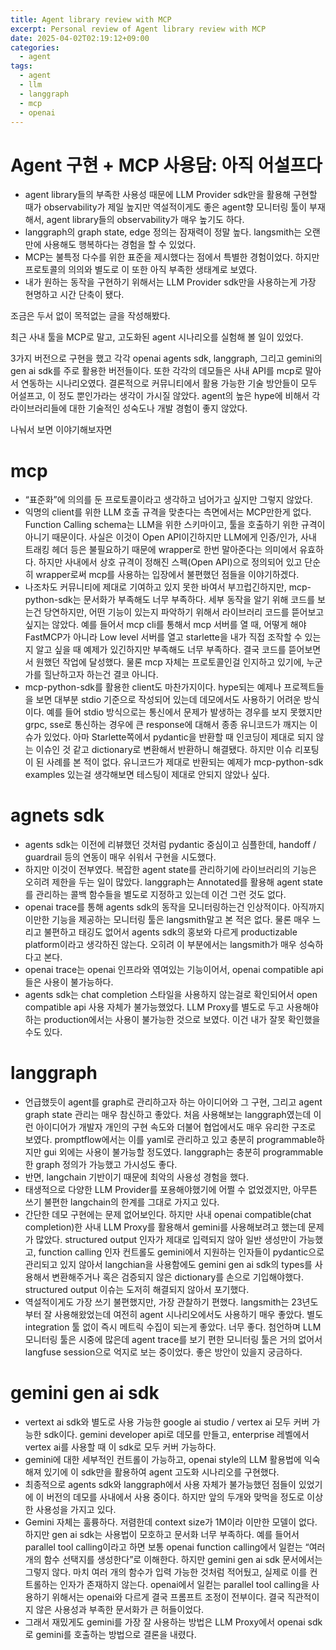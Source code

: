 ```yaml
---
title: Agent library review with MCP
excerpt: Personal review of Agent library review with MCP
date: 2025-04-02T02:19:12+09:00
categories: 
  - agent
tags:
  - agent
  - llm
  - langgraph
  - mcp
  - openai
---
```


# Agent 구현 + MCP 사용담: 아직 어설프다

- agent library들의 부족한 사용성 때문에 LLM Provider sdk만을 활용해 구현할 때가 observability가 제일 높지만 역설적이게도 좋은 agent향 모니터링 툴이 부재해서, agent library들의 observability가 매우 높기도 하다.
- langgraph의 graph state, edge 정의는 잠재력이 정말 높다. langsmith는 오랜만에 사용해도 행복하다는 경험을 할 수 있었다.
- MCP는 불특정 다수를 위한 표준을 제시했다는 점에서 특별한 경험이었다. 하지만 프로토콜의 의의와 별도로 이 또한 아직 부족한 생태계로 보였다.
- 내가 원하는 동작을 구현하기 위해서는 LLM Provider sdk만을 사용하는게 가장 현명하고 시간 단축이 됐다.

조금은 두서 없이 목적없는 글을 작성해봤다. 

최근 사내 툴을 MCP로 말고, 고도화된 agent 시나리오를 실험해 볼 일이 있었다. 

3가지 버전으로 구현을 했고 각각 openai agents sdk, langgraph, 그리고 gemini의 gen ai sdk를 주로 활용한 버전들이다. 또한 각각의 데모들은 사내 API를 mcp로 말아서 연동하는 시나리오였다. 결론적으로 커뮤니티에서 활용 가능한 기술 방안들이 모두 어설프고, 이 정도 뿐인가라는 생각이 가시질 않았다. agent의 높은 hype에 비해서 각 라이브러리들에 대한 기술적인 성숙도나 개발 경험이 좋지 않았다. 

나눠서 보면 이야기해보자면

# mcp

- “표준화”에 의의를 둔 프로토콜이라고 생각하고 넘어가고 싶지만 그렇지 않았다.
- 익명의 client를 위한 LLM 호출 규격을 맞춘다는 측면에서는 MCP만한게 없다. Function Calling schema는 LLM을 위한 스키마이고, 툴을 호출하기 위한 규격이 아니기 때문이다. 사실은 이것이 Open API이긴하지만 LLM에게 인증/인가, 사내 트래킹 헤더 등은 불필요하기 때문에 wrapper로 한번 말아준다는 의미에서 유효하다. 하지만 사내에서 상호 규격이 정해진 스펙(Open API)으로 정의되어 있고 단순히 wrapper로써 mcp를 사용하는 입장에서 불편했던 점들을 이야기하겠다.
- 나조차도 커뮤니티에 제대로 기여하고 있지 못한 바여서 부끄럽긴하지만, mcp-python-sdk는 문서화가 부족해도 너무 부족하다. 세부 동작을 알기 위해 코드를 보는건 당연하지만, 어떤 기능이 있는지 파악하기 위해서 라이브러리 코드를 뜯어보고 싶지는 않았다. 예를 들어서 mcp cli를 통해서 mcp 서버를 열 때, 어떻게 해야 FastMCP가 아니라 Low level 서버를 열고 starlette을 내가 직접 조작할 수 있는지 알고 싶을 때 예제가 있긴하지만 부족해도 너무 부족하다. 결국 코드를 뜯어보면서 원했던 작업에 달성했다. 물론 mcp 자체는 프로토콜인걸 인지하고 있기에, 누군가를 힐난하고자 하는건 결코 아니다.
- mcp-python-sdk를 활용한 client도 마찬가지이다. hype되는 예제나 프로젝트들을 보면 대부분 stdio 기준으로 작성되어 있는데 데모에서도 사용하기 어려운 방식이다. 예를 들어 stdio 방식으로는 통신에서 문제가 발생하는 경우를 보지 못했지만 grpc, sse로 통신하는 경우에 큰 response에 대해서 종종 유니코드가 깨지는 이슈가 있었다. 아마 Starlette쪽에서 pydantic을 반환할 때 인코딩이 제대로 되지 않는 이슈인 것 같고 dictionary로 변환해서 반환하니 해결됐다. 하지만 이슈 리포팅이 된 사례를 본 적이 없다. 유니코드가 제대로 반환되는 예제가 mcp-python-sdk examples 있는걸 생각해보면 테스팅이 제대로 안되지 않았나 싶다.

# agnets sdk

- agents sdk는 이전에 리뷰했던 것처럼 pydantic 중심이고 심플한데, handoff / guardrail 등의 연동이 매우 쉬워서 구현을 시도했다.
- 하지만 이것이 전부였다. 복잡한 agent state를 관리하기에 라이브러리의 기능은 오히려 제한을 두는 일이 많았다. langgraph는 Annotated를 활용해 agent state를 관리하는 콜백 함수들을 별도로 지정하고 있는데 이건 그런 것도 없다.
- openai trace를 통해 agents sdk의 동작을 모니터링하는건 인상적이다. 아직까지 이만한 기능을 제공하는 모니터링 툴은 langsmith말고 본 적은 없다. 물론 매우 느리고 불편하고 태깅도 없어서 agents sdk의 홍보와 다르게 productizable platform이라고 생각하진 않는다. 오히려 이 부분에서는 langsmith가 매우 성숙하다고 본다.
- openai trace는 openai 인프라와 엮여있는 기능이어서, openai compatible api들은 사용이 불가능하다.
- agents sdk는 chat completion 스타일을 사용하지 않는걸로 확인되어서 open compatible api 사용 자체가 불가능했었다. LLM Proxy를 별도로 두고 사용해야하는 production에서는 사용이 불가능한 것으로 보였다. 이건 내가 잘못 확인했을 수도 있다.

# langgraph

- 언급했듯이 agent를 graph로 관리하고자 하는 아이디어와 그 구현, 그리고 agent graph state 관리는 매우 참신하고 좋았다. 처음 사용해보는 langgraph였는데 이런 아이디어가 개발자 개인의 구현 속도와 더불어 협업에서도 매우 유리한 구조로 보였다. promptflow에서는 이를 yaml로 관리하고 있고 충분히 programmable하지만 gui 외에는 사용이 불가능할 정도였다. langgraph는 충분히 programmable한 graph 정의가 가능했고 가시성도 좋다.
- 반면, langchain 기반이기 때문에 최악의 사용성 경험을 했다.
- 태생적으로 다양한 LLM Provider를 포용해야했기에 어쩔 수 없었겠지만, 아무튼 쓰기 불편한 langchain의 한계를 그대로 가지고 있다.
- 간단한 데모 구현에는 문제 없어보인다. 하지만 사내 openai compatible(chat completion)한 사내 LLM Proxy를 활용해서 gemini를 사용해보려고 했는데 문제가 많았다. structured output 인자가 제대로 입력되지 않아 일반 생성만이 가능했고, function calling 인자 컨트롤도 gemini에서 지원하는 인자들이 pydantic으로 관리되고 있지 않아서 langchian을 사용함에도 gemini gen ai sdk의 types를 사용해서 변환해주거나 혹은 검증되지 않은 dictionary를 손으로 기입해야했다. structured output 이슈는 도저히 해결되지 않아서 포기했다.
- 역설적이게도 가장 쓰기 불편했지만, 가장 관찰하기 편했다. langsmith는 23년도부터 잘 사용해왔었는데 여전히 agent 시나리오에서도 사용하기 매우 좋았다. 별도 integration 툴 없이 즉시 메트릭 수집이 되는게 좋았다. 너무 좋다. 첨언하며 LLM 모니터링 툴은 시중에 많은데 agent trace를 보기 편한 모니터링 툴은 거의 없어서 langfuse session으로 억지로 보는 중이었다. 좋은 방안이 있을지 궁금하다.

# gemini gen ai sdk

- vertext ai sdk와 별도로 사용 가능한 google ai studio / vertex ai 모두 커버 가능한 sdk이다. gemini developer api로 데모를 만들고, enterprise 레벨에서 vertex ai를 사용할 때 이 sdk로 모두 커버 가능하다.
- gemini에 대한 세부적인 컨트롤이 가능하고, openai style의 LLM 활용법에 익숙해져 있기에 이 sdk만을 활용하여 agent 고도화 시나리오를 구현했다.
- 최종적으로 agents sdk와 langgraph에서 사용 자체가 불가능했던 점들이 있었기에 이 버전의 데모를 사내에서 사용 중이다. 하지만 앞의 두개와 맞먹을 정도로 이상한 사용성을 가지고 있다.
- Gemini 자체는 훌륭하다. 저렴한데 context size가 1M이라 이만한 모델이 없다. 하지만 gen ai sdk는 사용법이 모호하고 문서화 너무 부족하다. 예를 들어서 parallel tool calling이라고 하면 보통 openai function calling에서 일컫는 “여러 개의 함수 선택지를 생성한다”로 이해한다. 하지만 gemini gen ai sdk 문서에서는 그렇지 않다. 마치 여러 개의 함수가 입력 가능한 것처럼 적어뒀고, 실제로 이를 컨트롤하는 인자가 존재하지 않는다. openai에서 일컫는 parallel tool calling을 사용하기 위해서는 openai와 다르게 결국 프롬프트 조정이 전부이다. 결국 직관적이지 않은 사용성과 부족한 문서화가 큰 허들이었다.
- 그래서 재밌게도 gemini를 가장 잘 사용하는 방법은 LLM Proxy에서 openai sdk로 gemini를 호출하는 방법으로 결론을 내렸다.